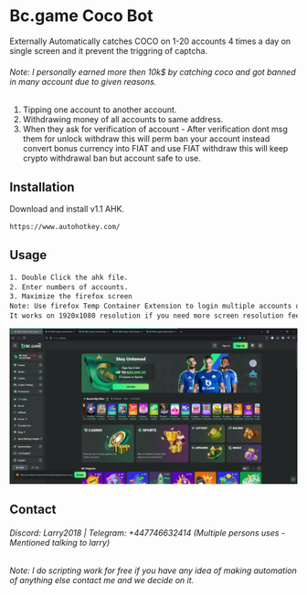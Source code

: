 # Bc.game Coco Bot

Externally Automatically catches COCO on 1-20 accounts 4 times a day on single screen and it prevent the triggring of captcha.

###### Note: I personally earned more then 10k$ by catching coco and got banned in many account due to given reasons. 
1. Tipping one account to another account. 
2. Withdrawing money of all accounts to same address.
3. When they ask for verification of account - After verification dont msg them for unlock withdraw this will perm ban your account instead convert bonus currency into FIAT and use FIAT withdraw this will keep crypto withdrawal ban but account safe to use.

## Installation

Download and install v1.1 AHK.

```bash
https://www.autohotkey.com/
```

## Usage

```bash
1. Double Click the ahk file.
2. Enter numbers of accounts.
3. Maximize the firefox screen
Note: Use firefox Temp Container Extension to login multiple accounts on each tabs, 
It works on 1920x1080 resolution if you need more screen resolution feel free to contact
```
![Firefox Tabs](screenshots/firefox_tabs.png)

## Contact

###### Discord: Larry2018 | Telegram: +447746632414 (Multiple persons uses - Mentioned talking to larry)
###### Note: I do scripting work for free if you have any idea of making automation of anything else contact me and we decide on it.
